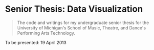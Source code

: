 # Senior Thesis: Data Visualization
> The code and writings for my undergraduate senior thesis for the University of Michigan's School of Music, Theatre, and Dance's Performing Arts Technology.

To be presented: 19 April 2013